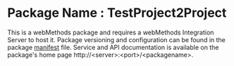 # Package Name : TestProject2Project
This is a webMethods package and requires a webMethods Integration Server to host it. Package versioning and configuration can be found in the package [manifest](./TestProject2Project/manifest.v3) file. Service and API documentation is available on the package's home page http://&lt;server&gt;:&lt;port&gt;/&lt;packagename>.